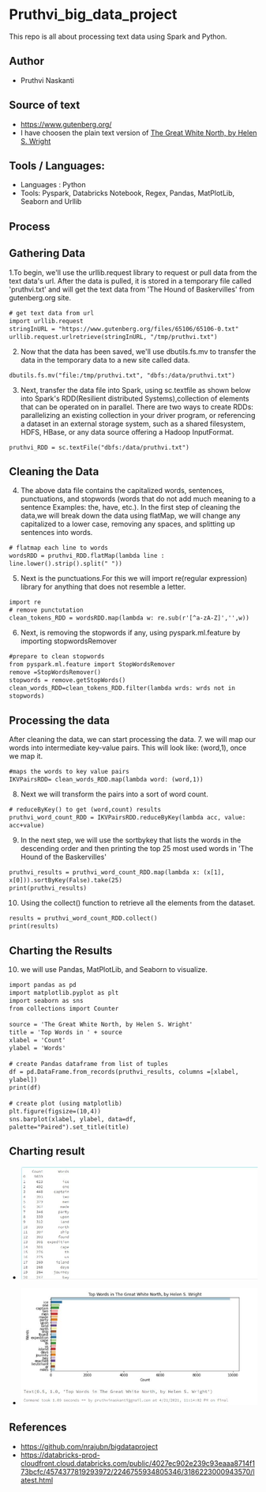 # Pruthvi_big_data_project
This repo is all about processing text data using Spark and Python.

## Author 
- Pruthvi Naskanti

## Source of text
- https://www.gutenberg.org/
- I have choosen the plain text version of [The Great White North, by Helen S. Wright](
https://www.gutenberg.org/files/65106/65106-0.txt)

## Tools / Languages:
- Languages : Python
- Tools: Pyspark, Databricks Notebook, Regex, Pandas, MatPlotLib, Seaborn and Urllib

## Process
## Gathering Data
1.To begin, we'll use the urllib.request library to request or pull data from the text data's url. After the data is pulled, it is stored in a temporary file called 'pruthvi.txt' and will get the text data from 'The Hound of Baskervilles' from gutenberg.org site.
```
# get text data from url
import urllib.request
stringInURL = "https://www.gutenberg.org/files/65106/65106-0.txt"
urllib.request.urlretrieve(stringInURL, "/tmp/pruthvi.txt")
```
2. Now that the data has been saved, we'll use dbutils.fs.mv to transfer the data in the temporary data to a new site called data.

```
dbutils.fs.mv("file:/tmp/pruthvi.txt", "dbfs:/data/pruthvi.txt")
```
3. Next, transfer the data file into Spark, using sc.textfile as shown below into Spark's RDD(Resilient distributed Systems),collection of elements that can be operated on in parallel. There are two ways to create RDDs: parallelizing an existing collection in your driver program, or referencing a dataset in an external storage system, such as a shared filesystem, HDFS, HBase, or any data source offering a Hadoop InputFormat.

```
pruthvi_RDD = sc.textFile("dbfs:/data/pruthvi.txt")
```
## Cleaning the Data

4. The above data file contains the capitalized words, sentences, punctuations, and stopwords (words that do not add much meaning to a sentence Examples: the, have, etc.).
In the first step of cleaning the data,we will break down the data using flatMap, we will change any capitalized to a lower case, removing any spaces, and splitting up sentences into words.
```
# flatmap each line to words
wordsRDD = pruthvi_RDD.flatMap(lambda line : line.lower().strip().split(" "))
```
5. Next is the punctuations.For this we will import re(regular expression) library for anything that does not resemble a letter.
```
import re
# remove punctutation
clean_tokens_RDD = wordsRDD.map(lambda w: re.sub(r'[^a-zA-Z]','',w))
```
6. Next, is removing the stopwords if any, using pyspark.ml.feature by importing stopwordsRemover
```
#prepare to clean stopwords
from pyspark.ml.feature import StopWordsRemover
remove =StopWordsRemover()
stopwords = remove.getStopWords()
clean_words_RDD=clean_tokens_RDD.filter(lambda wrds: wrds not in stopwords)
```
## Processing the data
After cleaning the data, we can start processing the data.
7. we will map our words into intermediate key-value pairs. This will look like: (word,1), once we map it.
```
#maps the words to key value pairs
IKVPairsRDD= clean_words_RDD.map(lambda word: (word,1))
```
8. Next we will transform the pairs into a sort of word count. 
```
# reduceByKey() to get (word,count) results
pruthvi_word_count_RDD = IKVPairsRDD.reduceByKey(lambda acc, value: acc+value)
```
9. In the next step, we will use the sortbykey that lists the words in the descending order and then printing the top 25 most used words in 'The Hound of the Baskervilles'

```
pruthvi_results = pruthvi_word_count_RDD.map(lambda x: (x[1], x[0])).sortByKey(False).take(25)
print(pruthvi_results)
```
10. Using the collect() function to retrieve all the elements from the dataset.
``` # collect() action to get back to python
results = pruthvi_word_count_RDD.collect()
print(results)
```

## Charting the Results 
10. we will use Pandas, MatPlotLib, and Seaborn to visualize.

```import numpy as np
import pandas as pd
import matplotlib.pyplot as plt
import seaborn as sns
from collections import Counter

source = 'The Great White North, by Helen S. Wright'
title = 'Top Words in ' + source
xlabel = 'Count'
ylabel = 'Words'

# create Pandas dataframe from list of tuples
df = pd.DataFrame.from_records(pruthvi_results, columns =[xlabel, ylabel]) 
print(df)

# create plot (using matplotlib)
plt.figure(figsize=(10,4))
sns.barplot(xlabel, ylabel, data=df, palette="Paired").set_title(title)

```
## Charting result
- ![](https://github.com/pruthvi-naskanti/bigData-final-project/blob/main/countbigData.JPG?raw=true)

- ![](https://github.com/pruthvi-naskanti/bigData-final-project/blob/main/ChartbigData.JPG?raw=true)


## References 
- https://github.com/nrajubn/bigdataproject
- https://databricks-prod-cloudfront.cloud.databricks.com/public/4027ec902e239c93eaaa8714f173bcfc/4574377819293972/2246755934805346/3186223000943570/latest.html


